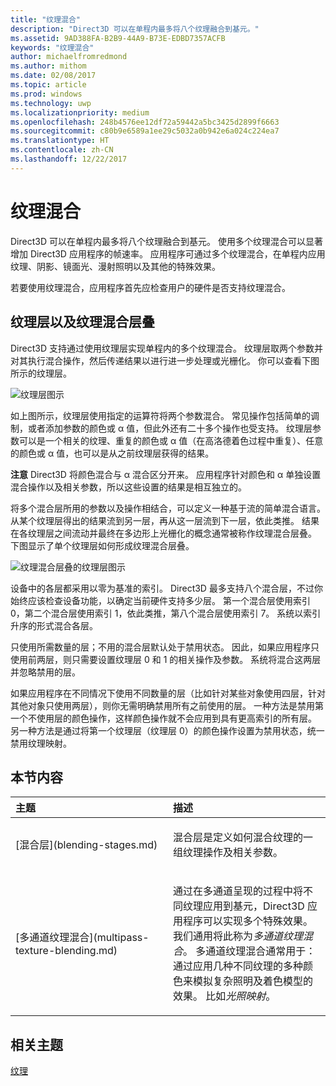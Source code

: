 ```yaml
---
title: "纹理混合"
description: "Direct3D 可以在单程内最多将八个纹理融合到基元。"
ms.assetid: 9AD388FA-B2B9-44A9-B73E-EDBD7357ACFB
keywords: "纹理混合"
author: michaelfromredmond
ms.author: mithom
ms.date: 02/08/2017
ms.topic: article
ms.prod: windows
ms.technology: uwp
ms.localizationpriority: medium
ms.openlocfilehash: 248b4576ee12df72a59442a5bc3425d2899f6663
ms.sourcegitcommit: c80b9e6589a1ee29c5032a0b942e6a024c224ea7
ms.translationtype: HT
ms.contentlocale: zh-CN
ms.lasthandoff: 12/22/2017
---
```

# <a name="texture-blending"></a>纹理混合


Direct3D 可以在单程内最多将八个纹理融合到基元。 使用多个纹理混合可以显著增加 Direct3D 应用程序的帧速率。 应用程序可通过多个纹理混合，在单程内应用纹理、阴影、镜面光、漫射照明以及其他的特殊效果。

若要使用纹理混合，应用程序首先应检查用户的硬件是否支持纹理混合。

## <a name="span-idtexture-stages-and-the-texture-blending-cascadespanspan-idtexture-stages-and-the-texture-blending-cascadespanspan-idtexture-stages-and-the-texture-blending-cascadespantexture-stages-and-the-texture-blending-cascade"></a><span id="Texture-Stages-and-the-Texture-Blending-Cascade"></span><span id="texture-stages-and-the-texture-blending-cascade"></span><span id="TEXTURE-STAGES-AND-THE-TEXTURE-BLENDING-CASCADE"></span>纹理层以及纹理混合层叠


Direct3D 支持通过使用纹理层实现单程内的多个纹理混合。 纹理层取两个参数并对其执行混合操作，然后传递结果以进行进一步处理或光栅化。 你可以查看下图所示的纹理层。

![纹理层图示](images/texstg.png)

如上图所示，纹理层使用指定的运算符将两个参数混合。 常见操作包括简单的调制，或者添加参数的颜色或 α 值，但此外还有二十多个操作也受支持。 纹理层参数可以是一个相关的纹理、重复的颜色或 α 值（在高洛德着色过程中重复）、任意的颜色或 α 值，也可以是从之前纹理层获得的结果。

**注意** Direct3D 将颜色混合与 α 混合区分开来。 应用程序针对颜色和 α 单独设置混合操作以及相关参数，所以这些设置的结果是相互独立的。

 

将多个混合层所用的参数以及操作相结合，可以定义一种基于流的简单混合语言。 从某个纹理层得出的结果流到另一层，再从这一层流到下一层，依此类推。 结果在各纹理层之间流动并最终在多边形上光栅化的概念通常被称作纹理混合层叠。 下图显示了单个纹理层如何形成纹理混合层叠。

![纹理混合层叠的纹理层图示](images/tcascade.png)

设备中的各层都采用以零为基准的索引。 Direct3D 最多支持八个混合层，不过你始终应该检查设备功能，以确定当前硬件支持多少层。 第一个混合层使用索引 0，第二个混合层使用索引 1，依此类推，第八个混合层使用索引 7。 系统以索引升序的形式混合各层。

只使用所需数量的层；不用的混合层默认处于禁用状态。 因此，如果应用程序只使用前两层，则只需要设置纹理层 0 和 1 的相关操作及参数。 系统将混合这两层并忽略禁用的层。

如果应用程序在不同情况下使用不同数量的层（比如针对某些对象使用四层，针对其他对象只使用两层），则你无需明确禁用所有之前使用的层。 一种方法是禁用第一个不使用层的颜色操作，这样颜色操作就不会应用到具有更高索引的所有层。 另一种方法是通过将第一个纹理层（纹理层 0）的颜色操作设置为禁用状态，统一禁用纹理映射。

## <a name="span-idin-this-sectionspanin-this-section"></a><span id="in-this-section"></span>本节内容


<table>
<colgroup>
<col width="50%" />
<col width="50%" />
</colgroup>
<thead>
<tr class="header">
<th align="left">主题</th>
<th align="left">描述</th>
</tr>
</thead>
<tbody>
<tr class="odd">
<td align="left"><p>[混合层](blending-stages.md)</p></td>
<td align="left"><p>混合层是定义如何混合纹理的一组纹理操作及相关参数。</p></td>
</tr>
<tr class="even">
<td align="left"><p>[多通道纹理混合](multipass-texture-blending.md)</p></td>
<td align="left"><p>通过在多通道呈现的过程中将不同纹理应用到基元，Direct3D 应用程序可以实现多个特殊效果。 我们通用将此称为<em>多通道纹理混合</em>。 多通道纹理混合通常用于：通过应用几种不同纹理的多种颜色来模拟复杂照明及着色模型的效果。 比如<em>光照映射</em>。</p></td>
</tr>
</tbody>
</table>

 

## <a name="span-idrelated-topicsspanrelated-topics"></a><span id="related-topics"></span>相关主题


[纹理](textures.md)

 

 




